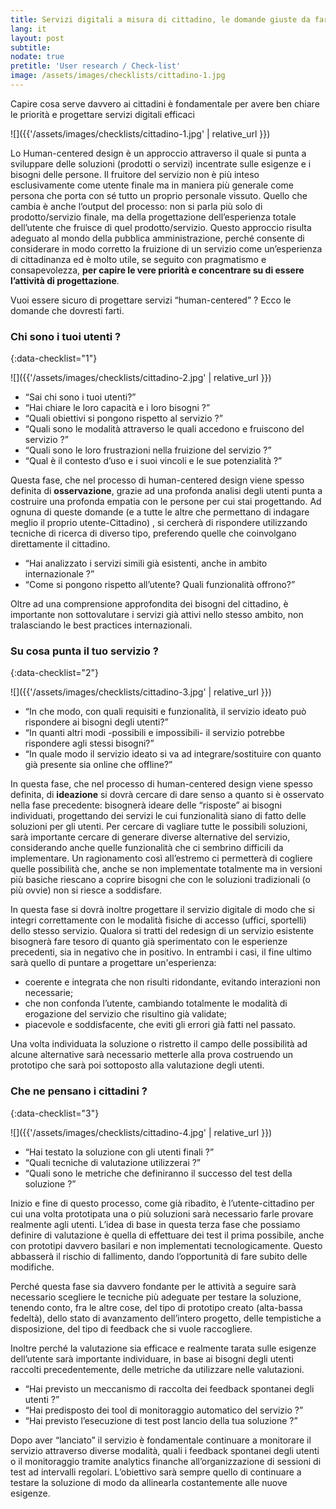 ```yaml
---
title: Servizi digitali a misura di cittadino, le domande giuste da farsi
lang: it
layout: post
subtitle: 
nodate: true
pretitle: 'User research / Check-list'
image: /assets/images/checklists/cittadino-1.jpg
---
```



Capire cosa serve davvero ai cittadini è fondamentale per avere ben chiare le priorità e progettare servizi digitali efficaci

![]({{'/assets/images/checklists/cittadino-1.jpg' | relative_url }})

Lo Human-centered design è un approccio attraverso il quale si punta a sviluppare delle soluzioni (prodotti o servizi) incentrate sulle esigenze e i bisogni delle persone.  Il fruitore del servizio non è più inteso esclusivamente come utente finale ma in maniera più generale come persona che porta con sé tutto un proprio personale vissuto. Quello che cambia è anche l’output del processo: non si parla più solo di prodotto/servizio finale, ma della progettazione dell’esperienza totale dell’utente che fruisce di quel prodotto/servizio. Questo approccio risulta adeguato al mondo della pubblica amministrazione, perché consente di considerare in modo corretto la fruizione di un servizio come un’esperienza di cittadinanza ed è molto utile, se seguito con pragmatismo e consapevolezza, **per capire le vere priorità e concentrare su di essere l’attività di progettazione**.

Vuoi essere sicuro di progettare servizi “human-centered” ? Ecco le domande che dovresti farti.

### Chi sono i tuoi utenti ?
{:data-checklist="1"}

![]({{'/assets/images/checklists/cittadino-2.jpg' | relative_url }})

- “Sai chi sono i tuoi utenti?”
- “Hai chiare le loro capacità e i loro bisogni ?”
- “Quali obiettivi si pongono rispetto al servizio ?”
- “Quali sono le modalità attraverso le quali accedono e fruiscono del servizio ?”
- “Quali sono le loro frustrazioni nella fruizione del servizio ?”
- “Qual è il contesto d’uso e i suoi vincoli e le sue potenzialità ?”

Questa fase, che nel processo di human-centered design viene spesso definita di **osservazione**,  grazie ad una profonda analisi degli utenti punta a costruire una profonda empatia con le persone per cui stai progettando. Ad ognuna di queste domande (e a tutte le altre che permettano di indagare meglio il proprio utente-Cittadino) , si cercherà di rispondere utilizzando tecniche di ricerca di diverso tipo, preferendo quelle che coinvolgano direttamente il cittadino.

- “Hai analizzato i servizi simili già esistenti, anche in ambito internazionale ?”
- “Come si pongono rispetto all’utente? Quali funzionalità offrono?”

Oltre ad una comprensione approfondita dei bisogni del cittadino, è importante non sottovalutare i servizi già attivi nello stesso ambito, non tralasciando le best practices internazionali.

### Su cosa punta il tuo servizio ?
{:data-checklist="2"}

![]({{'/assets/images/checklists/cittadino-3.jpg' | relative_url }})

- “In che modo, con quali requisiti e funzionalità, il servizio ideato può rispondere ai bisogni degli utenti?”
- “In quanti altri modi -possibili e impossibili- il servizio potrebbe rispondere agli stessi bisogni?”
- “In quale modo il servizio ideato si va ad integrare/sostituire con quanto già presente sia online che offline?”

In questa fase, che nel processo di human-centered design viene spesso definita, di **ideazione** si dovrà cercare di dare senso a quanto si è osservato nella fase precedente: bisognerà ideare delle “risposte” ai bisogni individuati, progettando dei servizi le cui funzionalità siano di fatto delle soluzioni per gli utenti. Per cercare di vagliare tutte le possibili soluzioni, sarà importante cercare di generare diverse alternative del servizio, considerando anche quelle funzionalità che ci sembrino difficili da implementare. Un ragionamento così all’estremo ci permetterà di cogliere quelle possibilità che, anche se non implementate totalmente ma in versioni più basiche riescano a coprire bisogni che con le soluzioni tradizionali (o più ovvie) non si riesce a soddisfare.

In questa fase si dovrà inoltre progettare il servizio digitale di modo che si integri correttamente con le modalità fisiche di accesso (uffici, sportelli) dello stesso servizio. Qualora si tratti del redesign di un servizio esistente bisognerà fare tesoro di quanto già sperimentato con le esperienze precedenti, sia in negativo che in positivo. In entrambi i casi, il fine ultimo sarà quello di puntare a progettare un'esperienza:

- coerente e integrata che non risulti ridondante, evitando interazioni non necessarie;
- che non confonda l’utente, cambiando totalmente le modalità di erogazione del servizio che risultino già validate;
- piacevole e soddisfacente, che eviti gli errori già fatti nel passato.

Una volta individuata la soluzione o ristretto il campo delle possibilità ad alcune alternative sarà necessario metterle alla prova costruendo un prototipo che sarà poi sottoposto alla valutazione degli utenti.

### Che ne pensano i cittadini ?
{:data-checklist="3"}

![]({{'/assets/images/checklists/cittadino-4.jpg' | relative_url }})

- “Hai testato la soluzione con gli utenti finali ?”
- “Quali tecniche di valutazione utilizzerai ?”
- “Quali sono le metriche che definiranno il successo del test della soluzione ?”

Inizio e fine di questo processo, come già ribadito, è l’utente-cittadino per cui una volta prototipata una o più soluzioni sarà necessario farle provare realmente agli utenti. L’idea di base in questa terza fase che possiamo definire di valutazione è quella di effettuare dei test il prima possibile, anche con prototipi davvero basilari e non implementati tecnologicamente. Questo abbasserà il rischio di fallimento, dando l’opportunità di fare subito delle modifiche.

Perché questa fase sia davvero fondante per le attività a seguire sarà necessario scegliere le tecniche più adeguate per testare la soluzione, tenendo conto, fra le altre cose, del tipo di prototipo creato (alta-bassa fedeltà), dello stato di avanzamento dell’intero progetto, delle tempistiche a disposizione, del tipo di feedback che si vuole raccogliere.

Inoltre perché la valutazione sia efficace  e realmente tarata sulle esigenze dell’utente sarà importante individuare, in base ai bisogni degli utenti raccolti precedentemente, delle metriche da utilizzare nelle valutazioni.

- “Hai previsto un meccanismo di raccolta dei feedback spontanei degli utenti ?”
- “Hai predisposto dei tool di monitoraggio automatico del servizio ?”
- “Hai previsto l’esecuzione di test post lancio della tua soluzione ?”

Dopo aver “lanciato” il servizio è fondamentale continuare a monitorare il servizio attraverso diverse modalità, quali i feedback spontanei degli utenti o il monitoraggio tramite analytics finanche all’organizzazione di sessioni di test ad intervalli regolari. L’obiettivo sarà sempre quello di continuare a testare la soluzione di modo da allinearla costantemente alle nuove esigenze.
